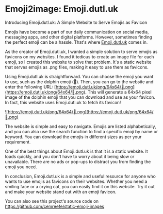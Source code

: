 # Emoji2image: Emoji.dutl.uk

Introducing Emoji.dutl.uk: A Simple Website to Serve Emojis as Favicon

Emojis have become a part of our daily communication on social media, messaging apps, and other digital platforms. However, sometimes finding the perfect emoji can be a hassle. That's where [Emoji.dutl.uk](https://emoji.dutl.uk) comes in.

As the creator of Emoji.dutl.uk, I wanted a simple solution to serve emojis as favicons on my websites. I found it tedious to create an image file for each emoji, so I created this website to solve that problem. It's a static website that serves emojis as .png files, making it easy to use them as favicons.

Using Emoji.dutl.uk is straightforward. You can choose the emoji you want to use, such as the dolphin emoji (🐬). Then, you can go to the website and enter the following URL: [https://emoji.dutl.uk/png/64x64/🐬.png](https://emoji.dutl.uk/png/64x64/🐬.png). This will generate a 64x64 pixel image of the dolphin emoji that you can download and use as your favicon. In fact, this website uses Emoji.dutl.uk to fetch its favicon!

![https://emoji.dutl.uk/png/64x64/🐬.png](https://emoji.dutl.uk/png/64x64/🐬.png)

The website is simple and easy to navigate. Emojis are listed alphabetically, and you can also use the search function to find a specific emoji by name or keyword. You can download the emojis in different sizes as per your requirement.

One of the best things about Emoji.dutl.uk is that it is a static website. It loads quickly, and you don't have to worry about it being slow or unavailable. There are no ads or pop-ups to distract you from finding the emoji you need.

In conclusion, Emoji.dutl.uk is a simple and useful resource for anyone who wants to use emojis as favicons on their websites. Whether you need a smiling face or a crying cat, you can easily find it on this website. Try it out and make your website stand out with an emoji favicon.

You can also see this project's source code on https://github.com/cemreefe/static-emoji-images
